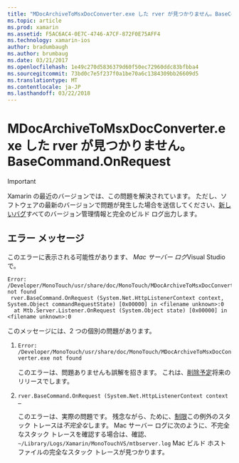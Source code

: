 ```yaml
---
title: "MDocArchiveToMsxDocConverter.exe した rver が見つかりません。BaseCommand.OnRequest"
ms.topic: article
ms.prod: xamarin
ms.assetid: F5AC6AC4-0E7C-4746-A7CF-872F0E75AFF4
ms.technology: xamarin-ios
author: bradumbaugh
ms.author: brumbaug
ms.date: 03/21/2017
ms.openlocfilehash: 1e49c270d5836379d60f50ec72960ddc83bfbba4
ms.sourcegitcommit: 73bd0c7e5f237f0a1be70a6c1384309bb26609d5
ms.translationtype: MT
ms.contentlocale: ja-JP
ms.lasthandoff: 03/22/2018
---
```

# <a name="mdocarchivetomsxdocconverterexe-not-found-rverbasecommandonrequest"></a>MDocArchiveToMsxDocConverter.exe した rver が見つかりません。BaseCommand.OnRequest

> [!IMPORTANT]
> Xamarin の最近のバージョンでは、この問題を解決されています。 ただし、ソフトウェアの最新のバージョンで問題が発生した場合を送信してください、[新しいバグ](~/cross-platform/troubleshooting/questions/howto-file-bug.md)すべてのバージョン管理情報と完全のビルド ログ出力します。


## <a name="error-message"></a>エラー メッセージ

このエラーに表示される可能性があります、 *Mac サーバー ログ*Visual Studio で。

```
Error: /Developer/MonoTouch/usr/share/doc/MonoTouch/MDocArchiveToMsxDocConverter.exe not found
 rver.BaseCommand.OnRequest (System.Net.HttpListenerContext context, System.Object commandRequestState) [0x00000] in <filename unknown>:0
  at Mtb.Server.Listener.OnRequest (System.Object state) [0x00000] in <filename unknown>:0
```

このメッセージには、2 つの個別の問題があります。

1.  `Error: /Developer/MonoTouch/usr/share/doc/MonoTouch/MDocArchiveToMsxDocConverter.exe not found`

    このエラーは、問題ありませんも誤解を招きます。 これは、[削除予定](https://bugzilla.xamarin.com/show_bug.cgi?id=21667)将来のリリースでします。

2.  `rver.BaseCommand.OnRequest (System.Net.HttpListenerContext context …`

    このエラーは、実際の問題です。 残念ながら、ために、[制限](https://bugzilla.xamarin.com/show_bug.cgi?id=22080)この例外のスタック トレースは*不完全な*します。 Mac サーバー ログに次のように、不完全なスタック トレースを確認する場合は、確認、 `~/Library/Logs/Xamarin/MonoTouchVS/mtbserver.log` Mac ビルド ホスト ファイルの完全なスタック トレースが見つかります。
